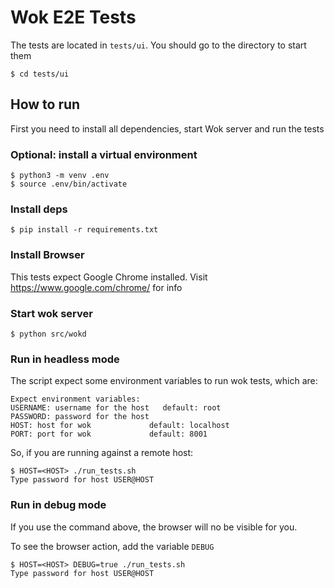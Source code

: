 # Wok E2E Tests

The tests are located in `tests/ui`. You should go to the directory to start them
```
$ cd tests/ui
```

## How to run

First you need to install all dependencies, start Wok server and run the tests

### Optional: install a virtual environment

```
$ python3 -m venv .env
$ source .env/bin/activate
```

### Install deps
```
$ pip install -r requirements.txt
```

### Install Browser

This tests expect Google Chrome installed. Visit https://www.google.com/chrome/ for info

### Start wok server

```
$ python src/wokd
```

### Run in headless mode
The script expect some environment variables to run wok tests, which are:

```
Expect environment variables:
USERNAME: username for the host   default: root
PASSWORD: password for the host
HOST: host for wok             default: localhost
PORT: port for wok             default: 8001
```

So, if you are running against a remote host:

```
$ HOST=<HOST> ./run_tests.sh
Type password for host USER@HOST

```

### Run in debug mode
If you use the command above, the browser will no be visible for you.

To see the browser action, add the variable `DEBUG`

```
$ HOST=<HOST> DEBUG=true ./run_tests.sh
Type password for host USER@HOST

```
